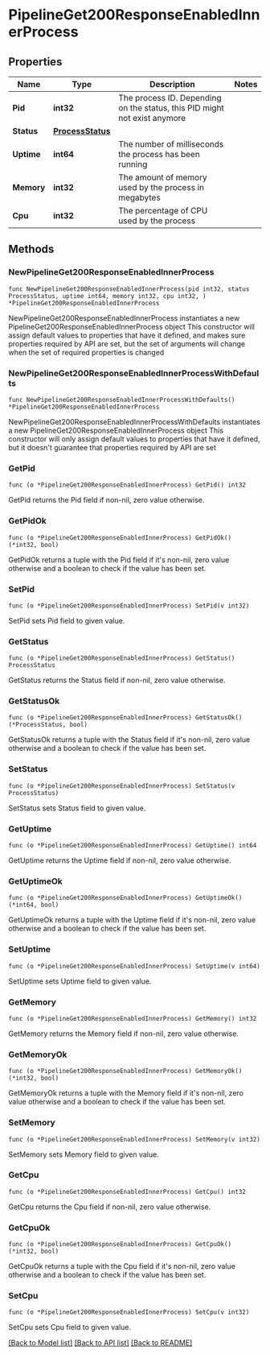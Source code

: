 # PipelineGet200ResponseEnabledInnerProcess

## Properties

Name | Type | Description | Notes
------------ | ------------- | ------------- | -------------
**Pid** | **int32** | The process ID. Depending on the status, this PID might not exist anymore | 
**Status** | [**ProcessStatus**](ProcessStatus.md) |  | 
**Uptime** | **int64** | The number of milliseconds the process has been running | 
**Memory** | **int32** | The amount of memory used by the process in megabytes | 
**Cpu** | **int32** | The percentage of CPU used by the process | 

## Methods

### NewPipelineGet200ResponseEnabledInnerProcess

`func NewPipelineGet200ResponseEnabledInnerProcess(pid int32, status ProcessStatus, uptime int64, memory int32, cpu int32, ) *PipelineGet200ResponseEnabledInnerProcess`

NewPipelineGet200ResponseEnabledInnerProcess instantiates a new PipelineGet200ResponseEnabledInnerProcess object
This constructor will assign default values to properties that have it defined,
and makes sure properties required by API are set, but the set of arguments
will change when the set of required properties is changed

### NewPipelineGet200ResponseEnabledInnerProcessWithDefaults

`func NewPipelineGet200ResponseEnabledInnerProcessWithDefaults() *PipelineGet200ResponseEnabledInnerProcess`

NewPipelineGet200ResponseEnabledInnerProcessWithDefaults instantiates a new PipelineGet200ResponseEnabledInnerProcess object
This constructor will only assign default values to properties that have it defined,
but it doesn't guarantee that properties required by API are set

### GetPid

`func (o *PipelineGet200ResponseEnabledInnerProcess) GetPid() int32`

GetPid returns the Pid field if non-nil, zero value otherwise.

### GetPidOk

`func (o *PipelineGet200ResponseEnabledInnerProcess) GetPidOk() (*int32, bool)`

GetPidOk returns a tuple with the Pid field if it's non-nil, zero value otherwise
and a boolean to check if the value has been set.

### SetPid

`func (o *PipelineGet200ResponseEnabledInnerProcess) SetPid(v int32)`

SetPid sets Pid field to given value.


### GetStatus

`func (o *PipelineGet200ResponseEnabledInnerProcess) GetStatus() ProcessStatus`

GetStatus returns the Status field if non-nil, zero value otherwise.

### GetStatusOk

`func (o *PipelineGet200ResponseEnabledInnerProcess) GetStatusOk() (*ProcessStatus, bool)`

GetStatusOk returns a tuple with the Status field if it's non-nil, zero value otherwise
and a boolean to check if the value has been set.

### SetStatus

`func (o *PipelineGet200ResponseEnabledInnerProcess) SetStatus(v ProcessStatus)`

SetStatus sets Status field to given value.


### GetUptime

`func (o *PipelineGet200ResponseEnabledInnerProcess) GetUptime() int64`

GetUptime returns the Uptime field if non-nil, zero value otherwise.

### GetUptimeOk

`func (o *PipelineGet200ResponseEnabledInnerProcess) GetUptimeOk() (*int64, bool)`

GetUptimeOk returns a tuple with the Uptime field if it's non-nil, zero value otherwise
and a boolean to check if the value has been set.

### SetUptime

`func (o *PipelineGet200ResponseEnabledInnerProcess) SetUptime(v int64)`

SetUptime sets Uptime field to given value.


### GetMemory

`func (o *PipelineGet200ResponseEnabledInnerProcess) GetMemory() int32`

GetMemory returns the Memory field if non-nil, zero value otherwise.

### GetMemoryOk

`func (o *PipelineGet200ResponseEnabledInnerProcess) GetMemoryOk() (*int32, bool)`

GetMemoryOk returns a tuple with the Memory field if it's non-nil, zero value otherwise
and a boolean to check if the value has been set.

### SetMemory

`func (o *PipelineGet200ResponseEnabledInnerProcess) SetMemory(v int32)`

SetMemory sets Memory field to given value.


### GetCpu

`func (o *PipelineGet200ResponseEnabledInnerProcess) GetCpu() int32`

GetCpu returns the Cpu field if non-nil, zero value otherwise.

### GetCpuOk

`func (o *PipelineGet200ResponseEnabledInnerProcess) GetCpuOk() (*int32, bool)`

GetCpuOk returns a tuple with the Cpu field if it's non-nil, zero value otherwise
and a boolean to check if the value has been set.

### SetCpu

`func (o *PipelineGet200ResponseEnabledInnerProcess) SetCpu(v int32)`

SetCpu sets Cpu field to given value.



[[Back to Model list]](../README.md#documentation-for-models) [[Back to API list]](../README.md#documentation-for-api-endpoints) [[Back to README]](../README.md)


